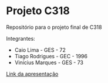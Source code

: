 # Projeto C318
Repositório para o projeto final de C318

Integrantes:
- Caio Lima - GES - 72
- Tiago Rodrigues - GEC - 1996
- Vinícius Marques - GES - 73

[Link da apresentação](https://drive.google.com/file/d/1ILaOnxf3l4Q30pUcTz3vrRd-boy8LeeP/view)
